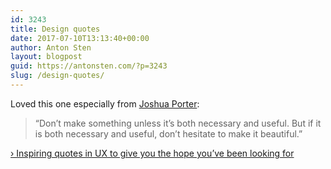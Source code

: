```yaml
---
id: 3243
title: Design quotes
date: 2017-07-10T13:13:40+00:00
author: Anton Sten
layout: blogpost
guid: https://antonsten.com/?p=3243
slug: /design-quotes/
---
```

Loved this one especially from <a href="http://bokardo.com/about/" target="_blank">Joshua Porter</a>:

> “Don’t make something unless it’s both necessary and useful. But if it is both necessary and useful, don’t hesitate to make it beautiful.” 

<a href="https://uxdesign.cc/inspiring-quotes-in-ux-to-give-you-the-hope-youve-been-looking-for-493f75195b47" target="_blank">› Inspiring quotes in UX to give you the hope you’ve been looking for</a>
